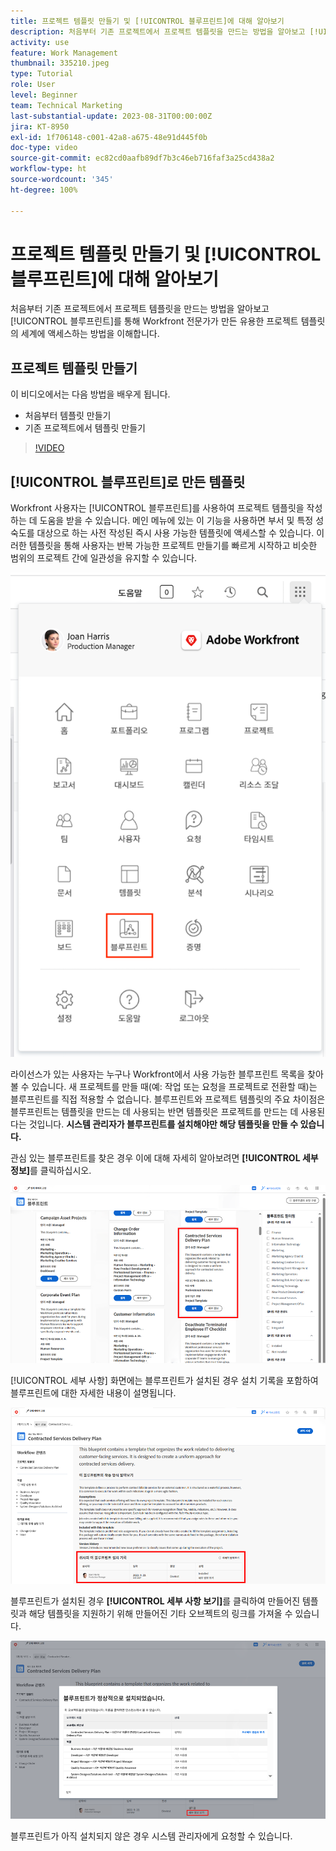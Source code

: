 ```yaml
---
title: 프로젝트 템플릿 만들기 및 [!UICONTROL 블루프린트]에 대해 알아보기
description: 처음부터 기존 프로젝트에서 프로젝트 템플릿을 만드는 방법을 알아보고 [!UICONTROL 블루프린트]를 통해 Workfront 전문가가 만든 유용한 프로젝트 템플릿의 세계에 액세스하는 방법을 이해합니다.
activity: use
feature: Work Management
thumbnail: 335210.jpeg
type: Tutorial
role: User
level: Beginner
team: Technical Marketing
last-substantial-update: 2023-08-31T00:00:00Z
jira: KT-8950
exl-id: 1f706148-c001-42a8-a675-48e91d445f0b
doc-type: video
source-git-commit: ec82cd0aafb89df7b3c46eb716faf3a25cd438a2
workflow-type: ht
source-wordcount: '345'
ht-degree: 100%

---
```


# 프로젝트 템플릿 만들기 및 [!UICONTROL 블루프린트]에 대해 알아보기

처음부터 기존 프로젝트에서 프로젝트 템플릿을 만드는 방법을 알아보고 [!UICONTROL 블루프린트]를 통해 Workfront 전문가가 만든 유용한 프로젝트 템플릿의 세계에 액세스하는 방법을 이해합니다.

## 프로젝트 템플릿 만들기

이 비디오에서는 다음 방법을 배우게 됩니다.

* 처음부터 템플릿 만들기
* 기존 프로젝트에서 템플릿 만들기

>[!VIDEO](https://video.tv.adobe.com/v/335210/?quality=12&learn=on)

## [!UICONTROL 블루프린트]로 만든 템플릿

Workfront 사용자는 [!UICONTROL 블루프린트]를 사용하여 프로젝트 템플릿을 작성하는 데 도움을 받을 수 있습니다. 메인 메뉴에 있는 이 기능을 사용하면 부서 및 특정 성숙도를 대상으로 하는 사전 작성된 즉시 사용 가능한 템플릿에 액세스할 수 있습니다. 이러한 템플릿을 통해 사용자는 반복 가능한 프로젝트 만들기를 빠르게 시작하고 비슷한 범위의 프로젝트 간에 일관성을 유지할 수 있습니다.

![메인 메뉴의 블루프린트](assets/pt-blueprints-01.png)

라이선스가 있는 사용자는 누구나 Workfront에서 사용 가능한 블루프린트 목록을 찾아볼 수 있습니다. 새 프로젝트를 만들 때(예: 작업 또는 요청을 프로젝트로 전환할 때)는 블루프린트를 직접 적용할 수 없습니다. 블루프린트와 프로젝트 템플릿의 주요 차이점은 블루프린트는 템플릿을 만드는 데 사용되는 반면 템플릿은 프로젝트를 만드는 데 사용된다는 것입니다. **시스템 관리자가 블루프린트를 설치해야만 해당 템플릿을 만들 수 있습니다.**

관심 있는 블루프린트를 찾은 경우 이에 대해 자세히 알아보려면 **[!UICONTROL 세부 정보]**&#x200B;를 클릭하십시오.

![블루프린트 목록](assets/pt-blueprints-02.png)

[!UICONTROL 세부 사항] 화면에는 블루프린트가 설치된 경우 설치 기록을 포함하여 블루프린트에 대한 자세한 내용이 설명됩니다.

![블루프린트 사용에 대한 세부 사항](assets/pt-blueprints-03.png)

블루프린트가 설치된 경우 **[!UICONTROL 세부 사항 보기]**&#x200B;를 클릭하여 만들어진 템플릿과 해당 템플릿을 지원하기 위해 만들어진 기타 오브젝트의 링크를 가져올 수 있습니다.

![블루프린트 설치에 대한 세부 사항](assets/pt-blueprints-04.png)

블루프린트가 아직 설치되지 않은 경우 시스템 관리자에게 요청할 수 있습니다.

